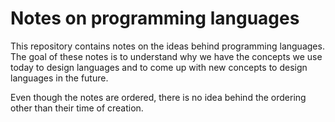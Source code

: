 # Notes on programming languages

This repository contains notes on the ideas behind programming languages. The goal of these notes is to understand why we have the concepts we use today to design languages and to come up with new concepts to design languages in the future.

Even though the notes are ordered, there is no idea behind the ordering other than their time of creation. 